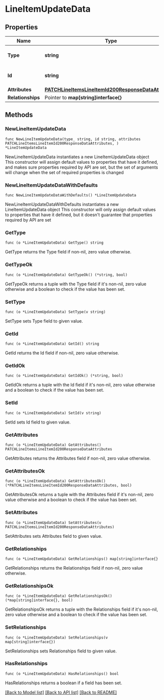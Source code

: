 # LineItemUpdateData

## Properties

Name | Type | Description | Notes
------------ | ------------- | ------------- | -------------
**Type** | **string** | The resource&#39;s type | [default to "line_items"]
**Id** | **string** | The resource&#39;s id | 
**Attributes** | [**PATCHLineItemsLineItemId200ResponseDataAttributes**](PATCHLineItemsLineItemId200ResponseDataAttributes.md) |  | 
**Relationships** | Pointer to **map[string]interface{}** |  | [optional] 

## Methods

### NewLineItemUpdateData

`func NewLineItemUpdateData(type_ string, id string, attributes PATCHLineItemsLineItemId200ResponseDataAttributes, ) *LineItemUpdateData`

NewLineItemUpdateData instantiates a new LineItemUpdateData object
This constructor will assign default values to properties that have it defined,
and makes sure properties required by API are set, but the set of arguments
will change when the set of required properties is changed

### NewLineItemUpdateDataWithDefaults

`func NewLineItemUpdateDataWithDefaults() *LineItemUpdateData`

NewLineItemUpdateDataWithDefaults instantiates a new LineItemUpdateData object
This constructor will only assign default values to properties that have it defined,
but it doesn't guarantee that properties required by API are set

### GetType

`func (o *LineItemUpdateData) GetType() string`

GetType returns the Type field if non-nil, zero value otherwise.

### GetTypeOk

`func (o *LineItemUpdateData) GetTypeOk() (*string, bool)`

GetTypeOk returns a tuple with the Type field if it's non-nil, zero value otherwise
and a boolean to check if the value has been set.

### SetType

`func (o *LineItemUpdateData) SetType(v string)`

SetType sets Type field to given value.


### GetId

`func (o *LineItemUpdateData) GetId() string`

GetId returns the Id field if non-nil, zero value otherwise.

### GetIdOk

`func (o *LineItemUpdateData) GetIdOk() (*string, bool)`

GetIdOk returns a tuple with the Id field if it's non-nil, zero value otherwise
and a boolean to check if the value has been set.

### SetId

`func (o *LineItemUpdateData) SetId(v string)`

SetId sets Id field to given value.


### GetAttributes

`func (o *LineItemUpdateData) GetAttributes() PATCHLineItemsLineItemId200ResponseDataAttributes`

GetAttributes returns the Attributes field if non-nil, zero value otherwise.

### GetAttributesOk

`func (o *LineItemUpdateData) GetAttributesOk() (*PATCHLineItemsLineItemId200ResponseDataAttributes, bool)`

GetAttributesOk returns a tuple with the Attributes field if it's non-nil, zero value otherwise
and a boolean to check if the value has been set.

### SetAttributes

`func (o *LineItemUpdateData) SetAttributes(v PATCHLineItemsLineItemId200ResponseDataAttributes)`

SetAttributes sets Attributes field to given value.


### GetRelationships

`func (o *LineItemUpdateData) GetRelationships() map[string]interface{}`

GetRelationships returns the Relationships field if non-nil, zero value otherwise.

### GetRelationshipsOk

`func (o *LineItemUpdateData) GetRelationshipsOk() (*map[string]interface{}, bool)`

GetRelationshipsOk returns a tuple with the Relationships field if it's non-nil, zero value otherwise
and a boolean to check if the value has been set.

### SetRelationships

`func (o *LineItemUpdateData) SetRelationships(v map[string]interface{})`

SetRelationships sets Relationships field to given value.

### HasRelationships

`func (o *LineItemUpdateData) HasRelationships() bool`

HasRelationships returns a boolean if a field has been set.


[[Back to Model list]](../README.md#documentation-for-models) [[Back to API list]](../README.md#documentation-for-api-endpoints) [[Back to README]](../README.md)


